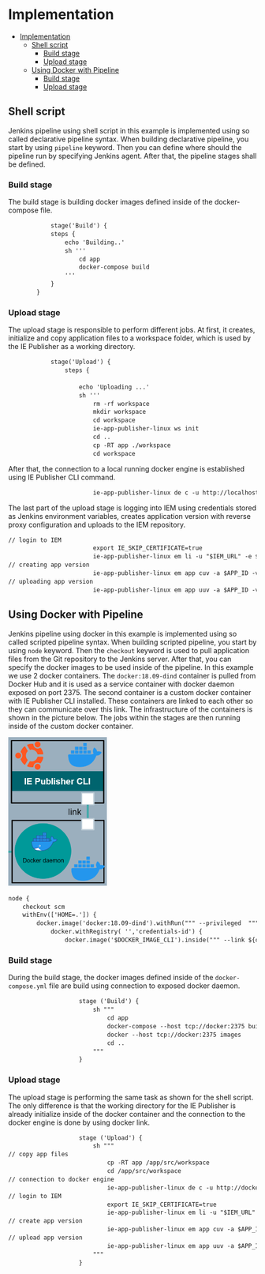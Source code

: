 # Implementation

- [Implementation](#implementation)
  - [Shell script](#shell-script)
    - [Build stage](#build-stage)
    - [Upload stage](#upload-stage)
  - [Using Docker with Pipeline](#using-docker-with-pipeline)
    - [Build stage](#build-stage-1)
    - [Upload stage](#upload-stage-1)


## Shell script 

Jenkins pipeline using shell script in this example is implemented using so called declarative pipeline syntax. When building declarative pipeline, you start by using `pipeline` keyword. Then you can define where should the pipeline run by specifying Jenkins agent. After that, the pipeline stages shall be defined. 

### Build stage

The build stage is building docker images defined inside of the docker-compose file. 

```txt
            stage('Build') {
            steps {
                echo 'Building..'
                sh '''
                    cd app
                    docker-compose build
                '''
            }
        }

```

### Upload stage
The upload stage is responsible to perform different jobs. At first, it creates, initialize and copy application files to a workspace folder, which is used by the IE Publisher as a working directory. 

```txt
            stage('Upload') {
                steps {
                
                    echo 'Uploading ...'
                    sh '''
                        rm -rf workspace
                        mkdir workspace
                        cd workspace
                        ie-app-publisher-linux ws init
                        cd ..
                        cp -RT app ./workspace
                        cd workspace

```

After that, the connection to a local running docker engine is established using IE Publisher CLI command.

```txt
                        ie-app-publisher-linux de c -u http://localhost:2375
```
The last part of the upload stage is logging into IEM using credentials stored as Jenkins environment variables, creates application version with reverse proxy configuration and uploads to the IEM repository. 

```txt
// login to IEM
                        export IE_SKIP_CERTIFICATE=true
                        ie-app-publisher-linux em li -u "$IEM_URL" -e $USER_NAME -p $PSWD
// creating app version                       
                        ie-app-publisher-linux em app cuv -a $APP_ID -v 0.0.$BUILD_NUMBER -y ./docker-compose.prod.yml -n '{"hello-edge":[{"name":"hello-edge","protocol":"HTTP","port":"80","headers":"","rewriteTarget":"/"}]}' -s 'hello-edge' -t 'FromBoxReverseProxy' -u "hello-edge" -r "/"
// uploading app version                          
                        ie-app-publisher-linux em app uuv -a $APP_ID -v 0.0.$BUILD_NUMBER

```


## Using Docker with Pipeline

Jenkins pipeline using docker in this example is implemented using so called scripted pipeline syntax. When building scripted pipeline, you start by using `node` keyword. Then the `checkout` keyword is used to pull application files from the Git repository to the Jenkins server. After that, you can specify the docker images to be used inside of the pipeline. In this example we use 2 docker containers. The `docker:18.09-dind` container is pulled from Docker Hub and it is used as a service container with docker daemon exposed on port 2375. The second container is a custom docker container with IE Publisher CLI installed. These containers are linked to each other so they can communicate over this link. The infrastructure of the containers is shown in the picture below. The jobs within the stages are then running inside of the custom docker container.

<img src="./graphics/docker_pipeline.PNG" width="200"/>

```txt
node {
    checkout scm
    withEnv(['HOME=.']) {          
        docker.image('docker:18.09-dind').withRun(""" --privileged  """) { c ->
            docker.withRegistry( '','credentials-id') {    
                docker.image('$DOCKER_IMAGE_CLI').inside(""" --link ${c.id}:docker --privileged -u root """) {

```
### Build stage

During the build stage, the docker images defined inside of the `docker-compose.yml` file are build using connection to exposed docker daemon. 

```txt
                    stage ('Build') {
                        sh """
                            cd app
                            docker-compose --host tcp://docker:2375 build
                            docker --host tcp://docker:2375 images
                            cd ..
                        """
                    }

```

### Upload stage

The upload stage is performing the same task as shown for the shell script. The only difference is that the working directory for the IE Publisher is already initialize inside of the docker container and the connection to the docker engine is done by using docker link. 



```txt
                    stage ('Upload') {
                        sh """
// copy app files                       
                            cp -RT app /app/src/workspace
                            cd /app/src/workspace
// connection to docker engine
                            ie-app-publisher-linux de c -u http://docker:2375
// login to IEM
                            export IE_SKIP_CERTIFICATE=true
                            ie-app-publisher-linux em li -u "$IEM_URL" -e $USER_NAME -p $PSWD
// create app version
                            ie-app-publisher-linux em app cuv -a $APP_ID -v 0.0.$BUILD_NUMBER -y ./docker-compose.prod.yml -n '{"hello-edge":[{"name":"hello-edge","protocol":"HTTP","port":"80","headers":"","rewriteTarget":"/"}]}' -s 'hello-edge' -t 'FromBoxReverseProxy' -u "hello-edge" -r "/"
// upload app version
                            ie-app-publisher-linux em app uuv -a $APP_ID -v 0.0.$BUILD_NUMBER
                        """
                    }  


```